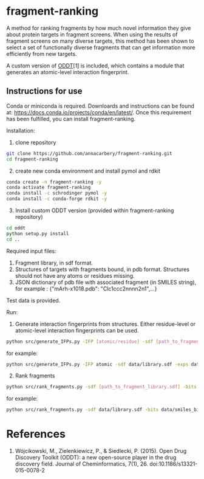 # fragment-ranking

A method for ranking fragments by how much novel information they give about protein targets in fragment screens. When using the results of fragment screens on many diverse targets, this method has been shown to select a set of functionally diverse fragments that can get information more efficiently from new targets. 

A custom version of [ODDT](https://github.com/oddt/oddt)[1] is included, which contains a module that generates an atomic-level interaction fingerprint.

## Instructions for use

Conda or miniconda is required. Downloards and instructions can be found at: https://docs.conda.io/projects/conda/en/latest/. Once this requirement has been fulfilled, you can install fragment-ranking. 

Installation:

1. clone repository
```bash
git clone https://github.com/annacarbery/fragment-ranking.git
cd fragment-ranking
```
2. create new conda environment and install pymol and rdkit
```bash
conda create -n fragment-ranking -y
conda activate fragment-ranking
conda install -c schrodinger pymol -y
conda install -c conda-forge rdkit -y 
```
3. Install custom ODDT version (provided within fragment-ranking repository)
```bash
cd oddt
python setup.py install
cd ..
```

Required input files:
1. Fragment library, in sdf format.
2. Structures of targets with fragments bound, in pdb format. Structures should not have any atoms or residues missing.
3. JSON dictionary of pdb file with associated fragment (in SMILES string), for example : {"mArh-x1018.pdb": "Clc1ccc2nnnn2n1",...}

Test data is provided.

Run:
1. Generate interaction fingerprints from structures. Either residue-level or atomic-level interaction fingerprints can be used. 
```bash
python src/generate_IFPs.py -IFP [atomic/residue] -sdf [path_to_fragment_library.sdf] -exps [path_to_experiments.json] -pdbs [path_to_pdb_files]
```
  for example:
```bash
python src/generate_IFPs.py -IFP atomic -sdf data/library.sdf -exps data/experiments_mArh.json -pdbs data/structures/
```
2. Rank fragments
```bash
python src/rank_fragments.py -sdf [path_to_fragment_library.sdf] -bits data/smiles_bits_[atomic/residue].json -o [output_file]
```
for example:
```bash
python src/rank_fragments.py -sdf data/library.sdf -bits data/smiles_bits_atomic.json -o ranked_fragments.json
```

# References

1. Wójcikowski, M., Zielenkiewicz, P., & Siedlecki, P. (2015). Open Drug Discovery Toolkit (ODDT): a new open-source player in the drug discovery field. Journal of Cheminformatics, 7(1), 26. doi:10.1186/s13321-015-0078-2
